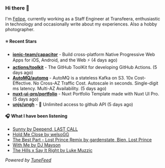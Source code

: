 ### Hi there 👋

I'm [Felipe](https://felipevm.com), currently working as a Staff Engineer at Transfeera, enthusiastic in technology and occasionally write about my experiences. Also a hobby photographer.

#### ⭐ Recent Stars
- **[ionic-team/capacitor](https://github.com/ionic-team/capacitor)** - Build cross-platform Native Progressive Web Apps for iOS, Android, and the Web ⚡️ (4 days ago)
- **[actions/toolkit](https://github.com/actions/toolkit)** - The GitHub ToolKit for developing GitHub Actions. (5 days ago)
- **[AutoMQ/automq](https://github.com/AutoMQ/automq)** - AutoMQ is a stateless Kafka on S3. 10x Cost-Effective. No Cross-AZ Traffic Cost. Autoscale in seconds. Single-digit ms latency. Multi-AZ Availability. (5 days ago)
- **[nuxt-ui-pro/portfolio](https://github.com/nuxt-ui-pro/portfolio)** - Nuxt Portfolio Template made with Nuxt UI Pro. (5 days ago)
- **[unjs/ungh](https://github.com/unjs/ungh)** - 🐙 Unlimited access to github API (5 days ago)

#### 🎧 What I have been listening
- [Sunny by Deepend, LAST CALL](https://open.spotify.com/track/5W8wJVjLdQanAq7boqQ7c8)
- [Hold Me Close by welsoGG](https://open.spotify.com/track/3ACuXyFAI3GpPBmyVkTCE1)
- [The Best Part - Lost Prince Remix by gardenstate, Bien, Lost Prince](https://open.spotify.com/track/6Jzmhn3m6ukvfNAgYVKLqj)
- [With Me by DJ Mayson](https://open.spotify.com/track/60ITGJAhpM9UOTv9Kb8ytJ)
- [The Hills x Say It Right by Luke Muzzic](https://open.spotify.com/track/2IHcQScgtH5ub5TdjmStHQ)

_Powered by [TuneFeed](https://tunefeed.app?ref=github.com)_
